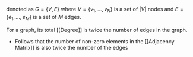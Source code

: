 denoted as $G=\{V,E\}$ where $V = \{v_1,...,v_N\}$ is a set of $|V|$ nodes and $E=\{e_1,...,e_M\}$ is a set of $M$ edges.

For a graph, its total [[Degree]] is twice the number of edges in the graph.
- Follows that the number of non-zero elements in the [[Adjacency Matrix]] is also twice the number of the edges
